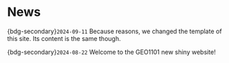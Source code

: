 
# News

{bdg-secondary}`2024-09-11`
Because reasons, we changed the template of this site. Its content is the same though.

{bdg-secondary}`2024-08-22`
Welcome to the GEO1101 new shiny website!

